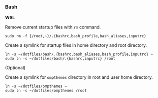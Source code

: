 
### Bash
**WSL**

Remove current startup files with `rm` command. 
```
sudo rm -f {/root,~}/.{bashrc,bash_profile,bash_aliases,inputrc}
```
Create a symlink for startup files in home directory and root directory. 
```
ln -s ~/dotfiles/bash/.{bashrc,bash_aliases,bash_profile,inputrc} ~
sudo ln -s ~/dotfiles/bash/.{bashrc,inputrc} /root
```
(Optional)

Create a symlink for `ompthemes` directory in root and user home directory.
```
ln -s ~/dotfiles/ompthemes ~
sudo ln -s ~/dotfiles/ompthemes /root
```
